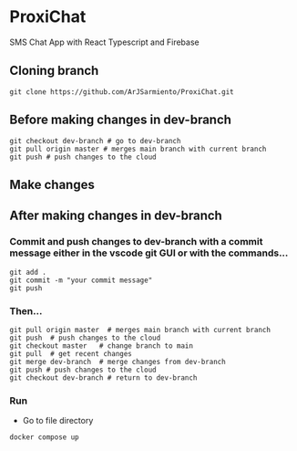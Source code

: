 # ProxiChat
SMS Chat App with React Typescript and Firebase

## Cloning branch
```shell
git clone https://github.com/ArJSarmiento/ProxiChat.git
```

## Before making changes in dev-branch
```shell
git checkout dev-branch # go to dev-branch
git pull origin master # merges main branch with current branch
git push # push changes to the cloud 
```

## Make changes

## After making changes in dev-branch
### Commit and push changes to dev-branch with a commit message either in the vscode git GUI or with the commands...
```shell
git add .
git commit -m "your commit message"
git push
```
### Then...
```shell
git pull origin master  # merges main branch with current branch
git push  # push changes to the cloud 
git checkout master   # change branch to main
git pull  # get recent changes 
git merge dev-branch  # merge changes from dev-branch
git push # push changes to the cloud 
git checkout dev-branch # return to dev-branch
```

### Run
- Go to file directory
```shell
docker compose up
```
